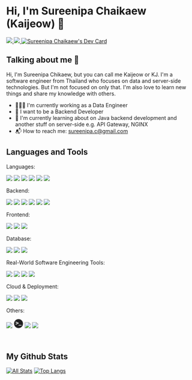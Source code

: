 # Hi, I'm Sureenipa Chaikaew (Kaijeow) 👋

<div align="left">
      <a href="https://twitter.com/khuniii">
    <img
      src="https://img.shields.io/badge/Twitter-1DA1F2?style=for-the-badge&logo=twitter&logoColor=whiter"
    />
  </a>
  <a href="https://www.linkedin.com/in/kjkaijeow/">
    <img
      src="https://img.shields.io/badge/LinkedIn-0077B5?style=for-the-badge&logo=linkedin&logoColor=white"
    />
  </a>
    <a href="https://app.daily.dev/khunkj"><img src="https://api.daily.dev/devcards/v2/X93rNLZfLVNeilIKOIovE.png?type=default&r=ejf" width="356" alt="Sureenipa Chaikaew's Dev Card"/></a>
</div>

## Talking about me 👀

Hi, I'm Sureenipa Chikaew, but you can call me Kaijeow or KJ. I'm a software engineer from Thailand who focuses on data and server-side technologies. But I'm not focused on only that. I'm also love to learn new things and share my knowledge with others.

- 🧑🏻‍💻 I'm currently working as a Data Engineer
- 💭 I want to be a Backend Developer
- 🌱 I'm currently learning about on Java backend development and another stuff on server-side e.g. API Gateway, NGINX
- 📬 How to reach me: sureenipa.c@gmail.com

## Languages and Tools

Languages:

<code><img height="25" src="https://cdn.jsdelivr.net/gh/devicons/devicon/icons/java/java-original.svg"/></code>
<code><img height="25" src="https://cdn.jsdelivr.net/gh/devicons/devicon/icons/javascript/javascript-original.svg"/></code>
<code><img height="25" src="https://cdn.jsdelivr.net/gh/devicons/devicon/icons/typescript/typescript-original.svg"/></code>
<code><img height="25" src="https://cdn.jsdelivr.net/gh/devicons/devicon/icons/nodejs/nodejs-original.svg"/></code>
<code><img height="25" src="https://cdn.jsdelivr.net/gh/devicons/devicon/icons/python/python-original.svg"/></code>
<code><img height="25" src="https://cdn.jsdelivr.net/gh/devicons/devicon/icons/bash/bash-original.svg"/></code>

Backend:

<code><img height="25" src="https://springboottutorials.files.wordpress.com/2018/03/cropped-springboot.png?w=128"></code>
<code><img height="25" src="https://cdn.jsdelivr.net/gh/devicons/devicon/icons/express/express-original.svg" /></code>
<code><img height="25" src="https://cdn.jsdelivr.net/gh/devicons/devicon@latest/icons/nestjs/nestjs-original.svg" /></code>
<code><img height="25" src="https://cdn.jsdelivr.net/gh/devicons/devicon/icons/fastapi/fastapi-original.svg" /></code>
<code><img height="25" src="https://cdn.jsdelivr.net/gh/devicons/devicon/icons/flask/flask-original.svg" /></code>
<code><img height="25" src="https://cdn.jsdelivr.net/gh/devicons/devicon@latest/icons/django/django-plain.svg" /></code>

Frontend:

<code><img height="25" src="https://cdn.jsdelivr.net/gh/devicons/devicon/icons/flutter/flutter-original.svg"/></code>
<code><img height="25" src="https://cdn.jsdelivr.net/gh/devicons/devicon/icons/react/react-original.svg"/></code>
<code><img height="25" src="https://cdn.jsdelivr.net/gh/devicons/devicon@latest/icons/nextjs/nextjs-original.svg" /></code>

Database:

<code><img height="25" src="https://cdn.jsdelivr.net/gh/devicons/devicon/icons/mysql/mysql-original.svg" /></code>
<code><img height="25" src="https://cdn.jsdelivr.net/gh/devicons/devicon/icons/postgresql/postgresql-original.svg" /></code>
<code><img height="25" src="https://cdn.jsdelivr.net/gh/devicons/devicon/icons/oracle/oracle-original.svg" /></code>

Real-World Software Engineering Tools:

<code><img height="25" src="https://cdn.jsdelivr.net/gh/devicons/devicon/icons/jenkins/jenkins-original.svg" /></code>
<code><img height="25" src="https://cdn.jsdelivr.net/gh/devicons/devicon/icons/prometheus/prometheus-original.svg" /></code>
<code><img height="25" src="https://cdn.jsdelivr.net/gh/devicons/devicon/icons/grafana/grafana-original.svg" /></code>
<code><img height="25" src="https://cdn.jsdelivr.net/gh/devicons/devicon@latest/icons/swagger/swagger-original.svg" /></code>

Cloud & Deployment:

<code><img height="25" src="https://cdn.jsdelivr.net/gh/devicons/devicon/icons/docker/docker-plain.svg" /></code>
<code><img height="25" src="https://cdn.jsdelivr.net/gh/devicons/devicon/icons/googlecloud/googlecloud-original.svg" /></code>
<code><img height="25" src="https://cdn.jsdelivr.net/gh/devicons/devicon/icons/azure/azure-original.svg" /></code>

Others:

<code><img height="25" src="https://cdn.jsdelivr.net/gh/devicons/devicon/icons/git/git-original.svg" /></code>
<code><img height="25" src="https://raw.githubusercontent.com/github/explore/80688e429a7d4ef2fca1e82350fe8e3517d3494d/topics/terminal/terminal.png"></code>
<code><img height="25" src="https://cdn.jsdelivr.net/gh/devicons/devicon/icons/ubuntu/ubuntu-plain.svg" /></code>
<code><img height="25" src="https://cdn.jsdelivr.net/gh/devicons/devicon/icons/linux/linux-original.svg" /></code>

<br />

## My Github Stats

[![All Stats](https://github-readme-stats.vercel.app/api?username=khunkaijeow&show_icons=true&theme=algolia)](https://github.com/khunkaijeow)
[![Top Langs](https://github-readme-stats.vercel.app/api/top-langs/?username=khunkaijeow&layout=compact&theme=algolia)](https://github.com/khunkaijeow)

<br />
